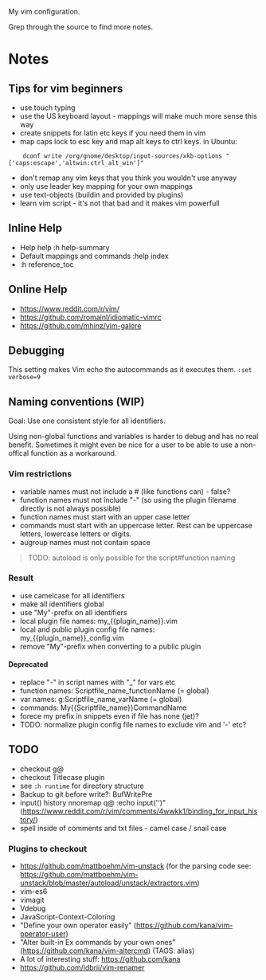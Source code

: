 My vim configuration.

Grep through the source to find more notes.

# Notes

## Tips for vim beginners

* use touch typing
* use the US keyboard layout - mappings will make much more sense this way
* create snippets for latin etc keys if you need them in vim
* map caps lock to esc key and map alt keys to ctrl keys. in Ubuntu:

```shell
    dconf write /org/gnome/desktop/input-sources/xkb-options "['caps:escape','altwin:ctrl_alt_win']"
```

* don't remap any vim keys that you think you wouldn't use anyway
* only use leader key mapping for your own mappings
* use text-objects (buildin and provided by plugins)
* learn vim script - it's not that bad and it makes vim powerfull

## Inline Help

* Help help :h help-summary
* Default mappings and commands :help index
* :h reference_toc

## Online Help

* https://www.reddit.com/r/vim/
* https://github.com/romainl/idiomatic-vimrc
* https://github.com/mhinz/vim-galore

## Debugging

This setting makes Vim echo the autocommands as it executes them.
`:set verbose=9`

## Naming conventions (WIP)

Goal: Use one consistent style for all identifiers.

Using non-global functions and variables is harder to debug and has no real
benefit. Sometimes it might even be nice for a user to be able to use a
non-offical function as a workaround.

### Vim restrictions

* variable names must not include a # (like functions can) - false?
* function names must not include "-" (so using the plugin filename directly is
  not always possible)
* function names must start with an upper case letter
* commands must start with an uppercase letter. Rest can be uppercase letters,
  lowercase letters or digits.
* augroup names must not contain space
> TODO: autoload is only possible for the script#function naming

### Result

* use camelcase for all identifiers
* make all identifiers global
* use "My"-prefix on all identifiers
* local plugin file names: my\_{{plugin_name}}.vim
* local and public plugin config file names: my\_{{plugin_name}}\_config.vim
* remove "My"-prefix when converting to a public plugin

#### Deprecated

* replace "-" in script names with "\_" for vars etc
* function names: Scriptfile_name_functionName (= global)
* var names: g:Scriptfile_name_varName (= global)
* commands: My{{Scriptfile_name}}CommandName
* forece my prefix in snippets even if file has none (jet)?
* TODO: normalize plugin config file names to exclude vim and '-' etc?

## TODO

* checkout g@
* checkout Titlecase plugin
* see `:h runtime` for directory structure
* Backup to git before write?: BufWritePre
* input() history nnoremap q@ :echo input('')<CR><C-F>"
  (https://www.reddit.com/r/vim/comments/4wwkk1/binding_for_input_history/)
* spell inside of comments and txt files - camel case / snail case

### Plugins to checkout

* https://github.com/mattboehm/vim-unstack (for the parsing code see:
  https://github.com/mattboehm/vim-unstack/blob/master/autoload/unstack/extractors.vim)
* vim-es6
* vimagit
* Vdebug
* JavaScript-Context-Coloring
* "Define your own operator easily" (https://github.com/kana/vim-operator-user)
* "Alter built-in Ex commands by your own ones"
  (https://github.com/kana/vim-altercmd) (TAGS: alias)
* A lot of interesting stuff: https://github.com/kana
* https://github.com/idbrii/vim-renamer
